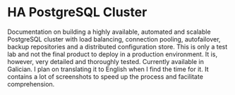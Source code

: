 # HA PostgreSQL Cluster

Documentation on building a highly available, automated and scalable PostgreSQL cluster with load balancing, connection pooling, autofailover, backup repositories and a distributed configuration store. This is only a test lab and not the final product to deploy in a production environment. It is, however, very detailed and thoroughly tested. Currently available in Galician. I plan on translating it to English when I find the time for it. It contains a lot of screenshots to speed up the process and facilitate comprehension.

